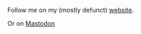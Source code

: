 Follow me on my (mostly defunct) [website](https://jentek.dev).

Or on <a rel="me" href="https://discuss.systems/@Cjen1">Mastodon</a>
